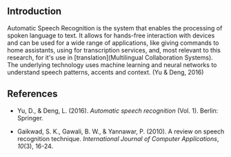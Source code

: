 ## Introduction

Automatic Speech Recognition is the system that enables the processing of spoken language to text. It allows for hands-free interaction with devices and can be used for a wide range of applications, like giving commands to home assistants, using for transcription services, and, most relevant to this research, for it's use in [translation](Multilingual Collaboration Systems). The underlying technology uses machine learning and neural networks to understand speech patterns, accents and context. (Yu & Deng, 2016)

## References
- Yu, D., & Deng, L. (2016). _Automatic speech recognition_ (Vol. 1). Berlin: Springer.

- Gaikwad, S. K., Gawali, B. W., & Yannawar, P. (2010). A review on speech recognition technique. _International Journal of Computer Applications_, _10_(3), 16-24.